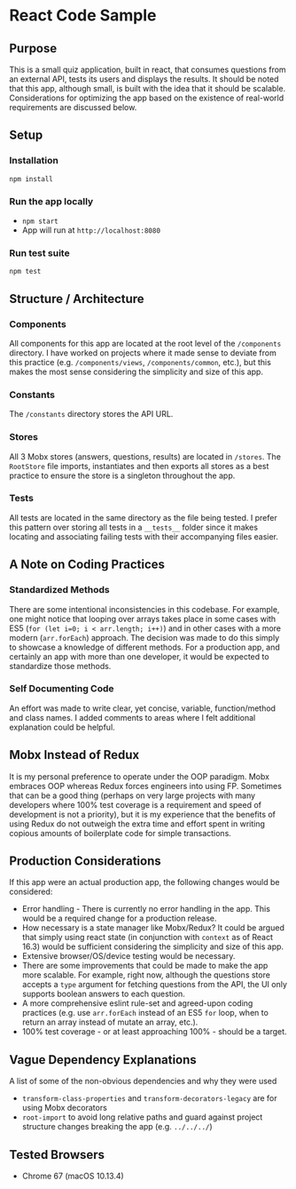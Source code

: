 # React Code Sample

## Purpose

This is a small quiz application, built in react, that consumes questions from an external API, tests its users and displays the results. It should be noted that this app, although small, is built with the idea that it should be scalable. Considerations for optimizing the app based on the existence of real-world requirements are discussed below.

## Setup

### Installation

`npm install`

### Run the app locally

-   `npm start`
-   App will run at `http://localhost:8080`

### Run test suite

`npm test`

## Structure / Architecture

### Components

All components for this app are located at the root level of the `/components` directory. I have worked on projects where it made sense to deviate from this practice (e.g. `/components/views`, `/components/common`, etc.), but this makes the most sense considering the simplicity and size of this app.

### Constants

The `/constants` directory stores the API URL.

### Stores

All 3 Mobx stores (answers, questions, results) are located in `/stores`. The `RootStore` file imports, instantiates and then exports all stores as a best practice to ensure the store is a singleton throughout the app.

### Tests

All tests are located in the same directory as the file being tested. I prefer this pattern over storing all tests in a `__tests__` folder since it makes locating and associating failing tests with their accompanying files easier.

## A Note on Coding Practices

### Standardized Methods

There are some intentional inconsistencies in this codebase. For example, one might notice that looping over arrays takes place in some cases with ES5 (`for (let i=0; i < arr.length; i++)`) and in other cases with a more modern (`arr.forEach`) approach. The decision was made to do this simply to showcase a knowledge of different methods. For a production app, and certainly an app with more than one developer, it would be expected to standardize those methods.

### Self Documenting Code

An effort was made to write clear, yet concise, variable, function/method and class names. I added comments to areas where I felt additional explanation could be helpful.

## Mobx Instead of Redux

It is my personal preference to operate under the OOP paradigm. Mobx embraces OOP whereas Redux forces engineers into using FP. Sometimes that can be a good thing (perhaps on very large projects with many developers where 100% test coverage is a requirement and speed of development is not a priority), but it is my experience that the benefits of using Redux do not outweigh the extra time and effort spent in writing copious amounts of boilerplate code for simple transactions.

## Production Considerations

If this app were an actual production app, the following changes would be considered:

-   Error handling - There is currently no error handling in the app. This would be a required change for a production release.
-   How necessary is a state manager like Mobx/Redux? It could be argued that simply using react state (in conjunction with `context` as of React 16.3) would be sufficient considering the simplicity and size of this app.
-   Extensive browser/OS/device testing would be necessary.
-   There are some improvements that could be made to make the app more scalable. For example, right now, although the questions store accepts a `type` argument for fetching questions from the API, the UI only supports boolean answers to each question.
-   A more comprehensive eslint rule-set and agreed-upon coding practices (e.g. use `arr.forEach` instead of an ES5 `for` loop, when to return an array instead of mutate an array, etc.).
-   100% test coverage - or at least approaching 100% - should be a target.

## Vague Dependency Explanations

A list of some of the non-obvious dependencies and why they were used

-   `transform-class-properties` and `transform-decorators-legacy` are for using Mobx decorators
-   `root-import` to avoid long relative paths and guard against project structure changes breaking the app (e.g. `../../../`)

## Tested Browsers

-   Chrome 67 (macOS 10.13.4)
